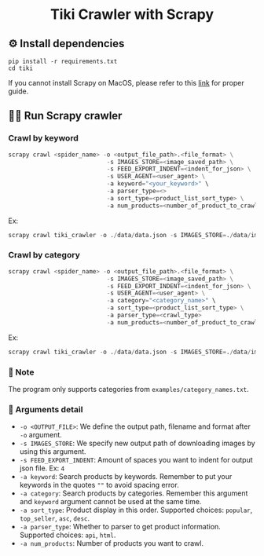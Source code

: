 <h1 align="center">Tiki Crawler with Scrapy</h1>


## ⚙️ Install dependencies
```
pip install -r requirements.txt
cd tiki
```
If you cannot install Scrapy on MacOS, please refer to this [link](https://docs.scrapy.org/en/latest/intro/install.html) for proper guide.


## 👨‍💻 Run Scrapy crawler
### Crawl by keyword
```python
scrapy crawl <spider_name> -o <output_file_path>.<file_format> \
                            -s IMAGES_STORE=<image_saved_path> \
                            -s FEED_EXPORT_INDENT=<indent_for_json> \
                            -s USER_AGENT=<user_agent> \
                            -a keyword="<your_keyword>" \
                            -a parser_type=<>
                            -a sort_type=<product_list_sort_type> \
                            -a num_products=<number_of_product_to_crawl>
```
Ex:
```python
scrapy crawl tiki_crawler -o ./data/data.json -s IMAGES_STORE=./data/images -a keyword="laptop đời mới" -a sort_type=top_seller -a parser_type=api -a num_products=80
```
### Crawl by category
```python
scrapy crawl <spider_name> -o <output_file_path>.<file_format> \
                            -s IMAGES_STORE=<image_saved_path> \
                            -s FEED_EXPORT_INDENT=<indent_for_json> \
                            -s USER_AGENT=<user_agent> \
                            -a category="<category_name>" \
                            -a sort_type=<product_list_sort_type> \
                            -a parser_type=<crawl_type>
                            -a num_products=<number_of_product_to_crawl>
```
Ex:
```python
scrapy crawl tiki_crawler -o ./data/data.json -s IMAGES_STORE=./data/images -a category="Đồ Chơi - Mẹ & Bé" -a sort_type=top_seller -a parser_type=html -a num_products=80
```
### 📝 Note
The program only supports categories from ```examples/category_names.txt```.

### 📔 Arguments detail
- ```-o <OUTPUT_FILE>```: We define the output path, filename and format after ```-o``` argument.
- ```-s IMAGES_STORE```: We specify new output path of downloading images by using this argument.
- ```-s FEED_EXPORT_INDENT```: Amount of spaces you want to indent for output json file. Ex: ```4```
- ```-a keyword```: Search products by keywords. Remember to put your keywords in the quotes ```""``` to avoid spacing error.
- ```-a category```: Search products by categories. Remember this argument and ```keyword``` argument cannot be used at the same time.
- ```-a sort_type```: Product display in this order. Supported choices: ```popular```, ```top_seller```, ```asc```, ```desc```.
- ```-a parser_type```: Whether to parser to get product information. Supported choices: ```api```, ```html```.
- ```-a num_products```: Number of products you want to crawl. 